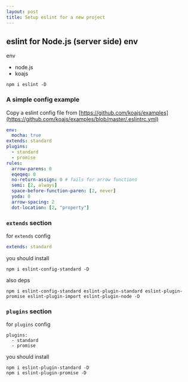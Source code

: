 ```yaml
---
layout: post
title: Setup eslint for a new project
---
```


## eslint for Node.js (server side) env

env
- node.js
- koajs

```
npm i eslint -D
```

### A simple config example

Copy a eslint config file from [https://github.com/koajs/examples](https://github.com/koajs/examples/blob/master/.eslintrc.yml)

```yaml
env:
  mocha: true
extends: standard
plugins:
  - standard
  - promise
rules:
  arrow-parens: 0
  eqeqeq: 0
  no-return-assign: 0 # fails for arrow functions
  semi: [2, always]
  space-before-function-paren: [2, never]
  yoda: 0
  arrow-spacing: 2
  dot-location: [2, "property"]
```

### `extends` section

for `extends` config

```yml
extends: standard
```

you should install

```
npm i eslint-config-standard -D
```

also deps

```
npm i eslint-config-standard eslint-plugin-standard eslint-plugin-promise eslint-plugin-import eslint-plugin-node -D
```

### `plugins` section

for `plugins` config

```
plugins:
  - standard
  - promise
```

you should install

```
npm i eslint-plugin-standard -D
npm i eslint-plugin-promise -D
```